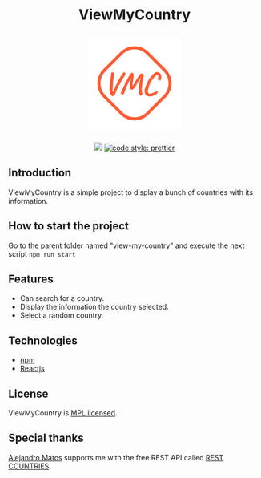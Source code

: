 <h1 align="center">
    <p align="center">ViewMyCountry</p>
    <img src="images/viewmycountry-logo.svg" alt="Docusaurus">
</h1>

<p align="center">
  <a href="#license"><img src="https://img.shields.io/github/license/angel99ab/view-my-country"></a>
  <a href= "https://github.com/prettier/prettier"><img alt="code style: prettier" src="https://img.shields.io/badge/code_style-prettier-ff69b4.svg"></a>
</p>

## Introduction

ViewMyCountry is a simple project to display a bunch of countries with its information.

## How to start the project

Go to the parent folder named "view-my-country" and execute the next script `npm run start`

## Features

- Can search for a country.
- Display the information the country selected.
- Select a random country.

## Technologies

- <a href="https://www.npmjs.com/" target="_blank">npm</a>
- <a href="https://react.dev/" target="_blank">Reactjs</a>

## License

ViewMyCountry is [MPL licensed](./LICENSE).

## Special thanks

<p>
  <a href="https://gitlab.com/amatos" target="_blank">Alejandro Matos</a> supports me with the free REST API called <a href="https://restcountries.com/" target="_blank">REST COUNTRIES</a>.
    
</p>
